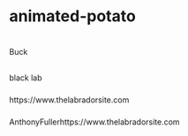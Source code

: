 # animated-potato
<h1></h1>Buck</h1>
<h2></h2>black lab</h2>
<h3></h3>https://www.thelabradorsite.com<h3></h3>
<h4></h4>AnthonyFullerhttps://www.thelabradorsite.com<h4></h4>
